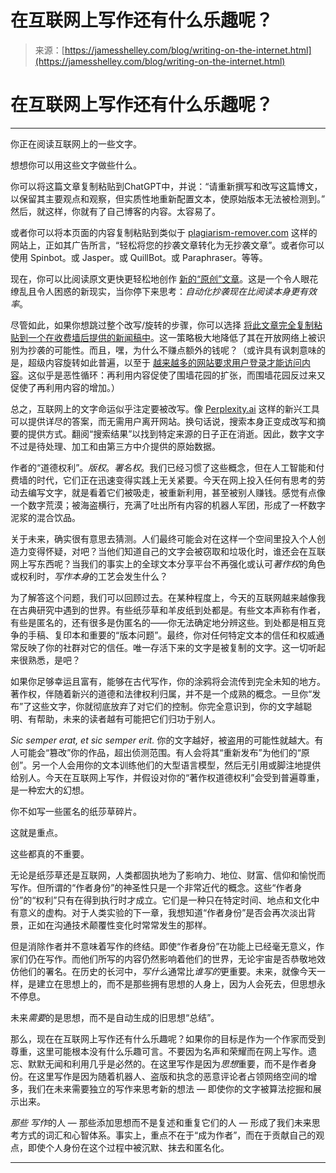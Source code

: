 <!--yml

category: 未分类

date: 2024-05-27 14:59:04

-->

# 在互联网上写作还有什么乐趣呢？

> 来源：[https://jamesshelley.com/blog/writing-on-the-internet.html](https://jamesshelley.com/blog/writing-on-the-internet.html)

# 在互联网上写作还有什么乐趣呢？

* * *

你正在阅读互联网上的一些文字。

想想你可以用这些文字做些什么。

你可以将这篇文章复制粘贴到ChatGPT中，并说：“请重新撰写和改写这篇博文，以保留其主要观点和观察，但实质性地重新配置文本，使原始版本无法被检测到。” 然后，就这样，你就有了自己博客的内容。太容易了。

或者你可以将本页面的内容复制粘贴到类似于 [plagiarism-remover.com](https://plagiarism-remover.com) 这样的网站上，正如其广告所言，“轻松将您的抄袭文章转化为无抄袭文章”。或者你可以使用 Spinbot。或 Jasper。或 QuillBot。或 Paraphraser。等等。

现在，你可以比阅读原文更快更轻松地创作 [新的“原创”文章](https://slate.com/technology/2023/01/chat-gpt-openai-jasper-hugging-face-plagiarism-big-technology.html)。这是一个令人眼花缭乱且令人困惑的新现实，当你停下来思考：*自动化抄袭现在比阅读本身更有效率*。

尽管如此，如果你想跳过整个改写/旋转的步骤，你可以选择 [将此文章完全复制粘贴到一个在收费墙后提供的新闻稿中](https://jamesshelley.com/blog/on-being-plagiarized.html)。这一策略极大地降低了其在开放网络上被识别为抄袭的可能性。而且，嘿，为什么不赚点额外的钱呢？（或许具有讽刺意味的是，超级内容旋转如此普遍，以至于 [越来越多的网站要求用户登录才能访问内容](https://www.niemanlab.org/2024/02/six-months-in-journalist-owned-tech-publication-404-media-is-profitable/)。这似乎是恶性循环：再利用内容促使了围墙花园的扩张，而围墙花园反过来又促使了再利用内容的增加。）

总之，互联网上的文字命运似乎注定要被改写。像 [Perplexity.ai](https://www.perplexity.ai/search/google-search-results-ET4ll7tdT6axzwgifCC3Gw?s=c) 这样的新兴工具可以提供详尽的答案，而无需用户离开网站。换句话说，搜索本身正变成改写和摘要的提供方式。翻阅“搜索结果”以找到特定来源的日子正在消逝。因此，数字文字不过是待处理、加工和由第三方中介提供的原始数据。

作者的“道德权利”。*版权*。*署名权*。我们已经习惯了这些概念，但在人工智能和付费墙的时代，它们正在迅速变得实践上无关紧要。今天在网上投入任何有思考的劳动去编写文字，就是看着它们被吸走，被重新利用，甚至被别人赚钱。感觉有点像一个数字荒漠；被海盗横行，充满了吐出所有内容的机器人军团，形成了一杯数字泥浆的混合饮品。

关于未来，确实很有意思去猜测。人们最终可能会对在这样一个空间里投入个人创造力变得怀疑，对吧？当他们知道自己的文字会被窃取和垃圾化时，谁还会在互联网上写东西呢？当我们的事实上的全球文本分享平台不再强化或认可*著作权*的角色或权利时，*写作本身*的工艺会发生什么？

为了解答这个问题，我们可以回顾过去。在某种程度上，今天的互联网越来越像我在古典研究中遇到的世界。有些纸莎草和羊皮纸到处都是。有些文本声称有作者，有些是匿名的，还有很多是伪匿名的——你无法确定地分辨这些。到处都是相互竞争的手稿、复印本和重要的“版本问题”。最终，你对任何特定文本的信任和权威通常反映了你的社群对它的信任。唯一存活下来的文字是被复制的文字。这一切听起来很熟悉，是吧？

如果你足够幸运且富有，能够在古代写作，你的涂鸦将会流传到完全未知的地方。著作权，伴随着新兴的道德和法律权利归属，并不是一个成熟的概念。一旦你“发布”了这些文字，你就彻底放弃了对它们的控制。你完全意识到，你的文字越聪明、有帮助，未来的读者越有可能把它们归功于别人。

*Sic semper erat, et sic semper erit.* 你的文字越好，被盗用的可能性就越大。有人可能会“篡改”你的作品，超出侦测范围。有人会将其“重新发布”为他们的“原创”。另一个人会用你的文本训练他们的大型语言模型，然后无引用或脚注地提供给别人。今天在互联网上写作，并假设对你的“著作权道德权利”会受到普遍尊重，是一种宏大的幻想。

你不如写一些匿名的纸莎草碎片。

这就是重点。

这些都真的不重要。

无论是纸莎草还是互联网，人类都固执地为了影响力、地位、财富、信仰和愉悦而写作。但所谓的“作者身份”的神圣性只是一个非常近代的概念。这些“作者身份”的“权利”只有在得到执行时才成立。它们是一种只在特定时间、地点和文化中有意义的虚构。对于人类实验的下一章，我想知道“作者身份”是否会再次淡出背景，正如在沟通技术颠覆性变化时常常发生的那样。

但是消除作者并不意味着写作的终结。即使“作者身份”在功能上已经毫无意义，作家们仍在写作。而他们所写的内容仍然影响着他们的世界，无论宇宙是否恭敬地效仿他们的署名。在历史的长河中，*写什么*通常比*谁写的*更重要。未来，就像今天一样，是建立在思想上的，而不是那些拥有思想的人身上，因为人会死去，但思想永不停息。

未来*需要*的是思想，而不是自动生成的旧思想“总结”。

那么，现在在互联网上写作还有什么乐趣呢？如果你的目标是作为一个作家而受到尊重，这里可能根本没有什么乐趣可言。不要因为名声和荣耀而在网上写作。遗忘、默默无闻和利用几乎是必然的。在这里写作是因为*思想*重要，而不是作者身份。在这里写作是因为随着机器人、盗版和执念的恶意评论者占领网络空间的增多，我们在未来需要独立的写作来思考新的想法 — 即使你的文字被算法挖掘和展示出来。

*那些* *写作*的人 — 那些添加思想而不是复述和重复它们的人 — 形成了我们未来思考方式的词汇和心智体系。事实上，重点不在于“成为作者”，而在于贡献自己的观点，即使个人身份在这个过程中被沉默、抹去和匿名化。

* * *
